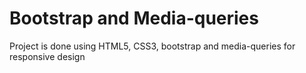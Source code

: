 # Bootstrap and Media-queries
Project is done using HTML5, CSS3, bootstrap and media-queries for responsive design
